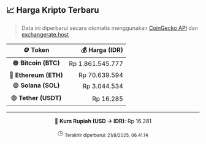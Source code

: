 

<!-- HARGA_KRIPTO -->
## 📈 Harga Kripto Terbaru

> Data ini diperbarui secara otomatis menggunakan [CoinGecko API](https://www.coingecko.com/) dan [exchangerate.host](https://exchangerate.host/)

<div align="center">

| 🪙 Token | 💰 Harga (IDR) |
|:------:|---------------:|
| 🟠 **Bitcoin (BTC)**   | Rp 1.861.545.777 |
| 🔵 **Ethereum (ETH)**  | Rp 70.639.594 |
| 🟣 **Solana (SOL)**    | Rp 3.044.534 |
| 🟢 **Tether (USDT)**   | Rp 16.285 |

---

💱 **Kurs Rupiah (USD → IDR)**: Rp 16.281

🕒 <sub>Terakhir diperbarui: 21/8/2025, 06.41.14</sub>

</div>
<!-- /HARGA_KRIPTO -->